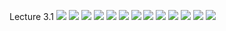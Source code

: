 Lecture 3.1
![](https://github.com/csn3rd/Ethics19Spring2020/blob/master/3.1.01%20Ethical%20Methods%20Decision%20Tree.png)
![](https://github.com/csn3rd/Ethics19Spring2020/blob/master/3.1.02%20Teleological%20Ethics.png)
![](https://github.com/csn3rd/Ethics19Spring2020/blob/master/3.1.03%20Consequentialism.png)
![](https://github.com/csn3rd/Ethics19Spring2020/blob/master/3.1.04%20What%20do%20Utilitarians%20Believe.png)
![](https://github.com/csn3rd/Ethics19Spring2020/blob/master/3.1.05%20Ethical%20Inventory.png)
![](https://github.com/csn3rd/Ethics19Spring2020/blob/master/3.1.06%20Founders%20of%20Utilitarianism.png)
![](https://github.com/csn3rd/Ethics19Spring2020/blob/master/3.1.07%20Anthropological%20Basis%20for%20Utilitarianism.png)
![](https://github.com/csn3rd/Ethics19Spring2020/blob/master/3.1.08%20Bentham's%20Anthropology.png)
![](https://github.com/csn3rd/Ethics19Spring2020/blob/master/3.1.09%20Bentham's%20Philosophy.png)
![](https://github.com/csn3rd/Ethics19Spring2020/blob/master/3.1.10%20Definition%20of%20Utilitarianism.png)
![](https://github.com/csn3rd/Ethics19Spring2020/blob/master/3.1.11%20The%20Measure%20of%20an%20Act.png)
![](https://github.com/csn3rd/Ethics19Spring2020/blob/master/3.1.12%20Qualities%20of%20Utilitarianism.png)
![](https://github.com/csn3rd/Ethics19Spring2020/blob/master/3.1.13%20Purpose%20of%20Oral%20Exams.png)
